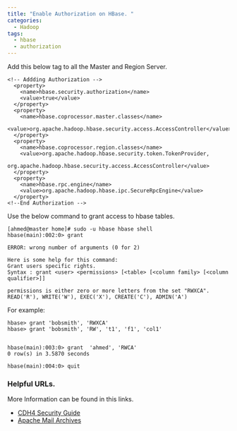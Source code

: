 ```yaml
---
title: "Enable Authorization on HBase. "
categories:
  - Hadoop
tags:
  - hbase
  - authorization
---
```


Add this below tag to all the Master and Region Server.

	<!-- Addding Authorization -->
	  <property>
		<name>hbase.security.authorization</name>
		<value>true</value>
	  </property>
	  <property>
		<name>hbase.coprocessor.master.classes</name>
		<value>org.apache.hadoop.hbase.security.access.AccessController</value>
	  </property>
	  <property>
		<name>hbase.coprocessor.region.classes</name>
		<value>org.apache.hadoop.hbase.security.token.TokenProvider,
                org.apache.hadoop.hbase.security.access.AccessController</value>
	  </property>
	  <property>
		<name>hbase.rpc.engine</name>
		<value>org.apache.hadoop.hbase.ipc.SecureRpcEngine</value>
	  </property>
	<!--End Authorization -->

Use the below command to grant access to hbase tables.

	[ahmed@master home]# sudo -u hbase hbase shell
	hbase(main):002:0> grant

	ERROR: wrong number of arguments (0 for 2)

	Here is some help for this command:
	Grant users specific rights.
	Syntax : grant <user> <permissions> [<table> [<column family> [<column qualifier>]]

	permissions is either zero or more letters from the set "RWXCA".
	READ('R'), WRITE('W'), EXEC('X'), CREATE('C'), ADMIN('A')

For example:

    hbase> grant 'bobsmith', 'RWXCA'
    hbase> grant 'bobsmith', 'RW', 't1', 'f1', 'col1'


	hbase(main):003:0> grant  'ahmed', 'RWCA'
	0 row(s) in 3.5870 seconds
 
	hbase(main):004:0> quit

### Helpful URLs.

More Information can be found in this links. 

* [CDH4 Security Guide](http://www.cloudera.com/content/cloudera/en/documentation/cdh4/v4-3-0/CDH4-Security-Guide/cdh4sg_topic_8_3.html)
* [Apache Mail Archives](http://mail-archives.apache.org/mod_mbox/hbase-user/201406.mbox/%3CCAOEq2C6KXB1q=tPNezPvTcrqFKrU29C4HkmjzCkfxvxYNQNcXw@mail.gmail.com%3E)
